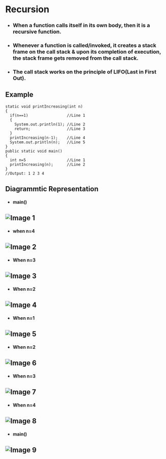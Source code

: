 # Recursion
- ### When a function calls itself in its own body, then it is a recursive function.
- ### Whenever a function is called/invoked, it creates a stack frame on the call stack & upon its completion of execution, the stack frame gets removed from the call stack.
- ### The call stack works on the principle of LIFO(Last in First Out).

## Example
```
static void printIncreasing(int n)
{
  if(n==1)                 //Line 1
  {                        
    System.out.println(1); //Line 2
    return;                //Line 3
  }
  printIncreasing(n-1);    //Line 4
  System.out.println(n);   //Line 5
}
public static void main()  
{
  int n=5                  //Line 1
  printIncreasing(n);      //Line 2
}
//Output: 1 2 3 4
```

## Diagrammtic Representation

- #### main()
![Image 1](https://github.com/Predator-315/DSA-with-JAVA/blob/main/Recursion/assets/Recursion_1.png) 
---
- #### when n=4
![Image 2](https://github.com/Predator-315/DSA-with-JAVA/blob/main/Recursion/assets/Recursion_2.png)
---
- #### When n=3
![Image 3](https://github.com/Predator-315/DSA-with-JAVA/blob/main/Recursion/assets/Recursion_3.png)
---
- #### When n=2
![Image 4](https://github.com/Predator-315/DSA-with-JAVA/blob/main/Recursion/assets/Recursion_4.png)
---
- #### When n=1
![Image 5](https://github.com/Predator-315/DSA-with-JAVA/blob/main/Recursion/assets/Recursion_5.png)
---
- #### When n=2
![Image 6](https://github.com/Predator-315/DSA-with-JAVA/blob/main/Recursion/assets/Recursion_6.png)
---
- #### When n=3
![Image 7](https://github.com/Predator-315/DSA-with-JAVA/blob/main/Recursion/assets/Recursion_7.png)
---
- #### When n=4
![Image 8](https://github.com/Predator-315/DSA-with-JAVA/blob/main/Recursion/assets/Recursion_8.png)
---
- #### main()
![Image 9](https://github.com/Predator-315/DSA-with-JAVA/blob/main/Recursion/assets/Recursion_9.png)
---
